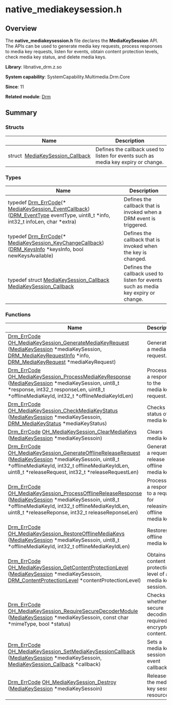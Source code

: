 # native_mediakeysession.h


## Overview

The **native_mediakeysession.h** file declares the **MediaKeySession** API. The APIs can be used to generate media key requests, process responses to media key requests, listen for events, obtain content protection levels, check media key status, and delete media keys.

**Library**: libnative_drm.z.so

**System capability**: SystemCapability.Multimedia.Drm.Core

**Since**: 11

**Related module**: [Drm](_drm.md)


## Summary


### Structs

| Name| Description| 
| -------- | -------- |
| struct&nbsp;&nbsp;[MediaKeySession_Callback](_media_key_session___callback.md) | Defines the callback used to listen for events such as media key expiry or change. | 


### Types

| Name| Description| 
| -------- | -------- |
| typedef [Drm_ErrCode](_drm.md#drm_errcode)(\* [MediaKeySession_EventCallback](_drm.md#mediakeysession_eventcallback)) ([DRM_EventType](_drm.md#drm_eventtype) eventType, uint8_t \*info, int32_t infoLen, char \*extra) | Defines the callback that is invoked when a DRM event is triggered. | 
| typedef [Drm_ErrCode](_drm.md#drm_errcode)(\* [MediaKeySession_KeyChangeCallback](_drm.md#mediakeysession_keychangecallback)) ([DRM_KeysInfo](_d_r_m___keys_info.md) \*keysInfo, bool newKeysAvailable) | Defines the callback that is invoked when the key is changed. | 
| typedef struct [MediaKeySession_Callback](_media_key_session___callback.md) [MediaKeySession_Callback](_drm.md#mediakeysession_callback) | Defines the callback used to listen for events such as media key expiry or change. | 


### Functions

| Name| Description| 
| -------- | -------- |
| [Drm_ErrCode](_drm.md#drm_errcode) [OH_MediaKeySession_GenerateMediaKeyRequest](_drm.md#oh_mediakeysession_generatemediakeyrequest) ([MediaKeySession](_drm.md#mediakeysession) \*mediaKeySession, [DRM_MediaKeyRequestInfo](_d_r_m___media_key_request_info.md) \*info, [DRM_MediaKeyRequest](_d_r_m___media_key_request.md) \*mediaKeyRequest) | Generates a media key request. | 
| [Drm_ErrCode](_drm.md#drm_errcode) [OH_MediaKeySession_ProcessMediaKeyResponse](_drm.md#oh_mediakeysession_processmediakeyresponse) ([MediaKeySession](_drm.md#mediakeysession) \*mediaKeySession, uint8_t \*response, int32_t responseLen, uint8_t \*offlineMediaKeyId, int32_t \*offlineMediaKeyIdLen) | Processes a response to the media key request. | 
| [Drm_ErrCode](_drm.md#drm_errcode) [OH_MediaKeySession_CheckMediaKeyStatus](_drm.md#oh_mediakeysession_checkmediakeystatus) ([MediaKeySession](_drm.md#mediakeysession) \*mediaKeySessoin, [DRM_MediaKeyStatus](_d_r_m___media_key_status.md) \*mediaKeyStatus) | Checks the status of media keys. | 
| [Drm_ErrCode](_drm.md#drm_errcode) [OH_MediaKeySession_ClearMediaKeys](_drm.md#oh_mediakeysession_clearmediakeys) ([MediaKeySession](_drm.md#mediakeysession) \*mediaKeySessoin) | Clears media keys. | 
| [Drm_ErrCode](_drm.md#drm_errcode) [OH_MediaKeySession_GenerateOfflineReleaseRequest](_drm.md#oh_mediakeysession_generateofflinereleaserequest) ([MediaKeySession](_drm.md#mediakeysession) \*mediaKeySessoin, uint8_t \*offlineMediaKeyId, int32_t offlineMediaKeyIdLen, uint8_t \*releaseRequest, int32_t \*releaseRequestLen) | Generates a request to release offline media keys. | 
| [Drm_ErrCode](_drm.md#drm_errcode) [OH_MediaKeySession_ProcessOfflineReleaseResponse](_drm.md#oh_mediakeysession_processofflinereleaseresponse) ([MediaKeySession](_drm.md#mediakeysession) \*mediaKeySessoin, uint8_t \*offlineMediaKeyId, int32_t offlineMediaKeyIdLen, uint8_t \*releaseReponse, int32_t releaseReponseLen) | Processes a response to a request for releasing offline media keys. | 
| [Drm_ErrCode](_drm.md#drm_errcode) [OH_MediaKeySession_RestoreOfflineMediaKeys](_drm.md#oh_mediakeysession_restoreofflinemediakeys) ([MediaKeySession](_drm.md#mediakeysession) \*mediaKeySessoin, uint8_t \*offlineMediaKeyId, int32_t offlineMediaKeyIdLen) | Restores offline media keys. | 
| [Drm_ErrCode](_drm.md#drm_errcode) [OH_MediaKeySession_GetContentProtectionLevel](_drm.md#oh_mediakeysession_getcontentprotectionlevel) ([MediaKeySession](_drm.md#mediakeysession) \*mediaKeySessoin, [DRM_ContentProtectionLevel](_drm.md#drm_contentprotectionlevel) \*contentProtectionLevel) | Obtains the content protection level of a media key session. | 
| [Drm_ErrCode](_drm.md#drm_errcode) [OH_MediaKeySession_RequireSecureDecoderModule](_drm.md#oh_mediakeysession_requiresecuredecodermodule) ([MediaKeySession](_drm.md#mediakeysession) \*mediaKeySessoin, const char \*mimeType, bool \*status) | Checks whether secure decoding is required for encrypted content. | 
| [Drm_ErrCode](_drm.md#drm_errcode) [OH_MediaKeySession_SetMediaKeySessionCallback](_drm.md#oh_mediakeysession_setmediakeysessioncallback) ([MediaKeySession](_drm.md#mediakeysession) \*mediaKeySessoin, [MediaKeySession_Callback](_media_key_session___callback.md) \*callback) | Sets a media key session event callback. | 
| [Drm_ErrCode](_drm.md#drm_errcode) [OH_MediaKeySession_Destroy](_drm.md#oh_mediakeysession_destroy) ([MediaKeySession](_drm.md#mediakeysession) \*mediaKeySessoin) | Releases the media key session resources. | 
